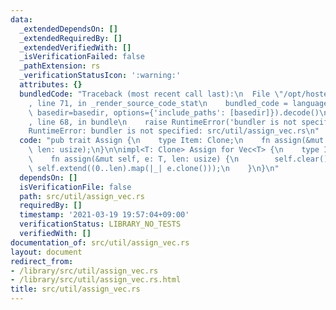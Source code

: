 ```yaml
---
data:
  _extendedDependsOn: []
  _extendedRequiredBy: []
  _extendedVerifiedWith: []
  _isVerificationFailed: false
  _pathExtension: rs
  _verificationStatusIcon: ':warning:'
  attributes: {}
  bundledCode: "Traceback (most recent call last):\n  File \"/opt/hostedtoolcache/Python/3.9.5/x64/lib/python3.9/site-packages/onlinejudge_verify/documentation/build.py\"\
    , line 71, in _render_source_code_stat\n    bundled_code = language.bundle(stat.path,\
    \ basedir=basedir, options={'include_paths': [basedir]}).decode()\n  File \"/opt/hostedtoolcache/Python/3.9.5/x64/lib/python3.9/site-packages/onlinejudge_verify/languages/user_defined.py\"\
    , line 68, in bundle\n    raise RuntimeError('bundler is not specified: {}'.format(path.as_posix()))\n\
    RuntimeError: bundler is not specified: src/util/assign_vec.rs\n"
  code: "pub trait Assign {\n    type Item: Clone;\n    fn assign(&mut self, e: Self::Item,\
    \ len: usize);\n}\n\nimpl<T: Clone> Assign for Vec<T> {\n    type Item = T;\n\
    \    fn assign(&mut self, e: T, len: usize) {\n        self.clear();\n       \
    \ self.extend((0..len).map(|_| e.clone()));\n    }\n}\n"
  dependsOn: []
  isVerificationFile: false
  path: src/util/assign_vec.rs
  requiredBy: []
  timestamp: '2021-03-19 19:57:04+09:00'
  verificationStatus: LIBRARY_NO_TESTS
  verifiedWith: []
documentation_of: src/util/assign_vec.rs
layout: document
redirect_from:
- /library/src/util/assign_vec.rs
- /library/src/util/assign_vec.rs.html
title: src/util/assign_vec.rs
---
```

